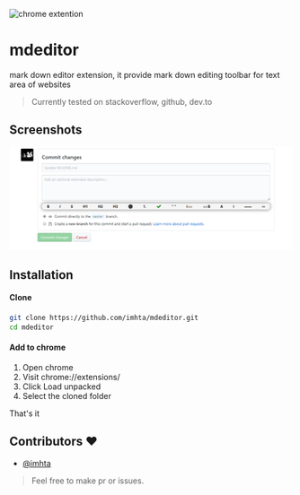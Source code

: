 ![chrome extention](https://img.shields.io/badge/supported-chrome-blue)
# mdeditor
 mark down editor extension, it provide mark down editing toolbar for text area of websites

> Currently tested on stackoverflow, github, dev.to

## Screenshots

<img src="asserts/ss1.png">

## Installation

#### Clone

```bash
git clone https://github.com/imhta/mdeditor.git
cd mdeditor
```
#### Add to chrome

1. Open chrome
2. Visit chrome://extensions/
3. Click Load unpacked
4. Select the cloned folder

That's it

## Contributors ❤️
- [@imhta](https://github.com/imhta)


> Feel free to make pr or issues.
